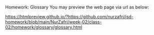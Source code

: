 Homework: Glossary You may preview the web page via url as below:

https://htmlpreview.github.io/?https://github.com/nurzafri/jsd-homework/blob/main/NurZafri/week-02/class-02/homework/glossary/glossary.html
